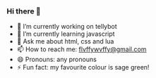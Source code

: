 ### Hi there 👋

- 🔭 I’m currently working on tellybot
- 🌱 I’m currently learning javascript
- 💬 Ask me about html, css and lua
- 📫 How to reach me: flvffywvffy@gmail.com
- 😄 Pronouns: any pronouns
- ⚡ Fun fact: my favourite colour is sage green!

<!--
**flvffywvffy/flvffywvffy** is a ✨ _special_ ✨ repository because its `README.md` (this file) appears on your GitHub profile.

Here are some ideas to get you started:


-->

